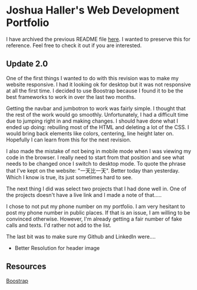 # Joshua Haller's Web Development Portfolio

I have archived the previous README file [here](./assets/ArchiveOne.md). I wanted to preserve this for reference. Feel free to check it out if you are interested.

## Update 2.0

One of the first things I wanted to do with this revision was to make my website responsive. I had it looking ok for desktop but it was not responsive at all the first time. I decided to use Boostrap because I found it to be the best frameworks to work in over the last two months.

Getting the navbar and jumbotron to work was fairly simple. I thought that the rest of the work would go smoothly. Unfortunately, I had a difficult time due to jumping right in and making changes. I should have done what I ended up doing: rebuiling most of the HTML and deleting a lot of the CSS. I would bring back elements like colors, centering, line height later on. Hopefully I can learn from this for the next revision.

I also made the mistake of not being in mobile mode when I was viewing my code in the browser. I really need to start from that position and see what needs to be changed once I switch to desktop mode. To quote the phrase that I've kept on the website: "一天比一天". Better today than yesterday. Which I know is true, its just sometimes hard to see.

The next thing I did was select two projects that I had done well in. One of the projects doesn't have a live link and I made a note of that.....

I chose to not put my phone number on my portfolio. I am very hesitant to post my phone number in public places. If that is an issue, I am willing to be convinced otherwise. However, I'm already getting a fair number of fake calls and texts. I'd rather not add to the list.

The last bit was to make sure my Github and LinkedIn were....

- Better Resolution for header image

## Resources

[Boostrap](https://getbootstrap.com/)
